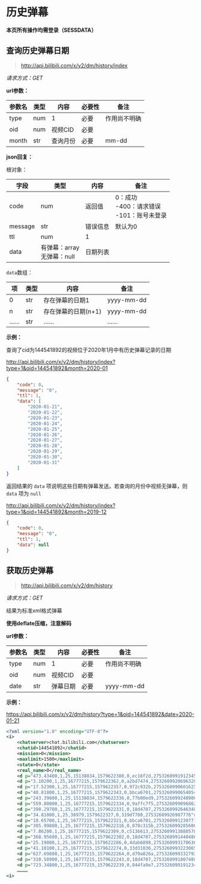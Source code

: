 # 历史弹幕

**本页所有操作均需登录（SESSDATA）**

## 查询历史弹幕日期

> http://api.bilibili.com/x/v2/dm/history/index

*请求方式：GET*

**url参数：**

| 参数名 | 类型 | 内容     | 必要性 | 备注         |
| ------ | ---- | -------- | ------ | ------------ |
| type   | num  | 1        | 必要   | 作用尚不明确 |
| oid    | num  | 视频CID  | 必要   |              |
| month  | str  | 查询月份 | 必要   | mm-dd        |

**json回复：**

根对象：

| 字段    | 类型                            | 内容     | 备注                                              |
| ------- | ------------------------------- | -------- | ------------------------------------------------- |
| code    | num                             | 返回值   | 0：成功<br />-400：请求错误<br />-101：账号未登录 |
| message | str                             | 错误信息 | 默认为0                                           |
| ttl     | num                             | 1        |                                                   |
| data    | 有弹幕：array<br />无弹幕：null | 日期列表 |                                                   |

`data`数组：

| 项   | 类型 | 内容                | 备注       |
| ---- | ---- | ------------------- | ---------- |
| 0    | str  | 存在弹幕的日期1     | yyyy-mm-dd |
| n    | str  | 存在弹幕的日期(n+1) | yyyy-mm-dd |
| ……   | str  | ……                  | ……         |

**示例：**

查询了cid为144541892的视频位于2020年1月中有历史弹幕记录的日期

http://api.bilibili.com/x/v2/dm/history/index?type=1&oid=144541892&month=2020-01

```json
{
    "code": 0,
    "message": "0",
    "ttl": 1,
    "data": [
        "2020-01-21",
        "2020-01-22",
        "2020-01-23",
        "2020-01-24",
        "2020-01-25",
        "2020-01-26",
        "2020-01-27",
        "2020-01-28",
        "2020-01-29",
        "2020-01-30",
        "2020-01-31"
    ]
}
```

返回结果的 `data` 项说明这些日期有弹幕发送。若查询的月份中视频无弹幕，则 `data` 项为 `null`

http://api.bilibili.com/x/v2/dm/history/index?type=1&oid=144541892&month=2019-12

```json
{
    "code": 0,
    "message": "0",
    "ttl": 1,
    "data": null
}
```

## 获取历史弹幕

> http://api.bilibili.com/x/v2/dm/history

*请求方式：GET*

结果为标准xml格式弹幕

**使用deflate压缩，注意解码**

**url参数：**

| 参数名 | 类型 | 内容     | 必要性 | 备注         |
| ------ | ---- | -------- | ------ | ------------ |
| type   | num  | 1        | 必要   | 作用尚不明确 |
| oid    | num  | 视频CID  | 必要   |              |
| date   | str  | 弹幕日期 | 必要   | yyyy-mm-dd   |

**示例：**

https://api.bilibili.com/x/v2/dm/history?type=1&oid=144541892&date=2020-01-21

```xml
<?xml version="1.0" encoding="UTF-8"?>
<i>
    <chatserver>chat.bilibili.com</chatserver>
    <chatid>144541892</chatid>
    <mission>0</mission>
    <maxlimit>1500</maxlimit>
    <state>0</state>
    <real_name>0</real_name>
    <d p="473.43400,1,25,15138834,1579622380,0,ec16f2d,27532609919123456">敬礼</d>
    <d p="3.10200,1,25,16777215,1579622362,0,a2bd7474,27532609920696320">悄默声的更新啊怎么</d>
    <d p="17.52300,1,25,16777215,1579622357,0,972c932b,27532609906016258">久等了</d>
    <d p="40.81800,1,25,16777215,1579622343,0,bbca6701,27532609906540546">不都是乱纪元才浸泡</d>
    <d p="243.39800,1,25,15138834,1579622336,0,77b00ed9,27532609924890624">已阅，狗屁不通。大字报在地上搞搞就行，别弄到天上去</d>
    <d p="559.80000,1,25,16777215,1579622334,0,9affc7f5,27532609909686274">CSSC。。。</d>
    <d p="398.29700,1,25,16777215,1579622331,0,18d4707,27532609926463488">看到了个寂寞</d>
    <d p="34.81000,1,25,38979,1579622327,0,319d7700,27532609926987776">有耳朵了!</d>
    <d p="18.65700,1,25,16777215,1579622321,0,bbca6701,27532609912307714">雪天不用浸泡吧</d>
    <d p="305.99800,1,25,16777215,1579622316,0,878c315b,27532609928560640">未来史学派</d>
    <d p="7.86200,1,25,16777215,1579622309,0,c5136613,27532609913880578">浸泡！！！！！！！</d>
    <d p="368.95600,1,25,16777215,1579622302,0,18d4707,27532609914404866">章召忠</d>
    <d p="25.19800,1,25,16777215,1579622286,0,4dab6898,27532609931706368">mi24av</d>
    <d p="41.10100,1,25,16777215,1579622274,0,33d31036,27532609932230656">泪奔</d>
    <d p="627.69800,1,25,16777215,1579622264,0,d79a826a,27532609933279232">组建太空军</d>
    <d p="310.58900,1,25,16777215,1579622243,0,18d4707,27532609918074882">是未来史学派？</d>
    <d p="723.34800,1,25,16777215,1579622239,0,844fa9e7,27532609919123458">刘培强还行</d>
    …………
<i>
```

